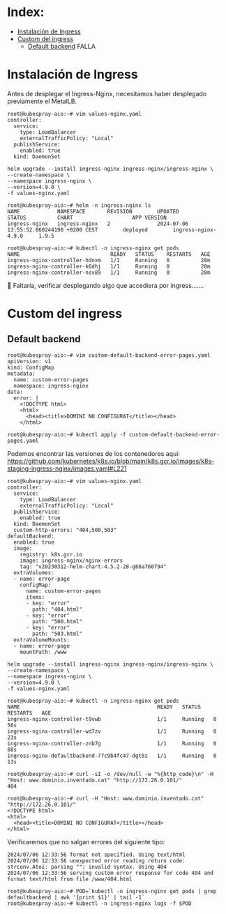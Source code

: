 # Index:

* [Instalación de Ingress](#id10)
* [Custom del ingress](#id20)
  * [Default backend](#id30) FALLA


# Instalación de Ingress <div id='id10' />

Antes de desplegar el Ingress-Nginx, necesitamos haber desplegado previamente el MetalLB.

```
root@kubespray-aio:~# vim values-nginx.yaml
controller:
  service:
    type: LoadBalancer
    externalTrafficPolicy: "Local"
  publishService:
    enabled: true
  kind: DaemonSet
```

```
helm upgrade --install ingress-nginx ingress-nginx/ingress-nginx \
--create-namespace \
--namespace ingress-nginx \
--version=4.9.0 \
-f values-nginx.yaml
```

```
root@kubespray-aio:~# helm -n ingress-nginx ls
NAME            NAMESPACE       REVISION        UPDATED                                         STATUS          CHART                   APP VERSION
ingress-nginx   ingress-nginx   2               2024-07-06 13:55:52.060244198 +0200 CEST        deployed        ingress-nginx-4.9.0     1.9.5

root@kubespray-aio:~# kubectl -n ingress-nginx get pods
NAME                             READY   STATUS    RESTARTS   AGE
ingress-nginx-controller-hdnxm   1/1     Running   0          28m
ingress-nginx-controller-k6dhj   1/1     Running   0          28m
ingress-nginx-controller-nsv89   1/1     Running   0          28m
```

:memo: Faltaría, verificar desplegando algo que accediera por ingress.......

# Custom del ingress <div id='id20' />

## Default backend <div id='id30' />


```
root@kubespray-aio:~# vim custom-default-backend-error-pages.yaml
apiVersion: v1
kind: ConfigMap
metadata:
  name: custom-error-pages
  namespace: ingress-nginx
data:
  error: |
    <!DOCTYPE html>
    <html>
      <head><title>DOMINI NO CONFIGURAT</title></head>
    </html>

root@kubespray-aio:~# kubectl apply -f custom-default-backend-error-pages.yaml
```

Podemos encontrar las versiones de los contenedores aquí: https://github.com/kubernetes/k8s.io/blob/main/k8s.gcr.io/images/k8s-staging-ingress-nginx/images.yaml#L221

```
root@kubespray-aio:~# vim values-nginx.yaml
controller:
  service:
    type: LoadBalancer
    externalTrafficPolicy: "Local"
  publishService:
    enabled: true
  kind: DaemonSet
  custom-http-errors: "404,500,503"
defaultBackend:
  enabled: true
  image:
    registry: k8s.gcr.io
    image: ingress-nginx/nginx-errors
    tag: "v20230312-helm-chart-4.5.2-28-g66a760794"
  extraVolumes:
  - name: error-page
    configMap:
      name: custom-error-pages
      items:
      - key: "error"
        path: "404.html"
      - key: "error"
        path: "500.html"
      - key: "error"
        path: "503.html"
  extraVolumeMounts:
  - name: error-page
    mountPath: /www
```

```
helm upgrade --install ingress-nginx ingress-nginx/ingress-nginx \
--create-namespace \
--namespace ingress-nginx \
--version=4.9.0 \
-f values-nginx.yaml
```

```
root@kubespray-aio:~# kubectl -n ingress-nginx get pods
NAME                                            READY   STATUS    RESTARTS   AGE
ingress-nginx-controller-t9vwb                  1/1     Running   0          56s
ingress-nginx-controller-wd7zv                  1/1     Running   0          23s
ingress-nginx-controller-znb7g                  1/1     Running   0          88s
ingress-nginx-defaultbackend-77c9b4fc47-dgt8z   1/1     Running   0          13s
```

```
root@kubespray-aio:~# curl -sI -o /dev/null -w "%{http_code}\n" -H "Host: www.dominio.inventado.cat" "http://172.26.0.101/"
404

root@kubespray-aio:~# curl -H "Host: www.dominio.inventado.cat" "http://172.26.0.101/"
<!DOCTYPE html>
<html>
  <head><title>DOMINI NO CONFIGURAT</title></head>
</html>
```

Verificaremos que no salgan errores del siguiente tipo:

```
2024/07/06 12:33:56 format not specified. Using text/html
2024/07/06 12:33:56 unexpected error reading return code: strconv.Atoi: parsing "": invalid syntax. Using 404
2024/07/06 12:33:56 serving custom error response for code 404 and format text/html from file /www/404.html
```
```
root@kubespray-aio:~# POD=`kubectl -n ingress-nginx get pods | grep defaultbackend | awk '{print $1}' | tail -1`
root@kubespray-aio:~# kubectl -n ingress-nginx logs -f $POD
```
